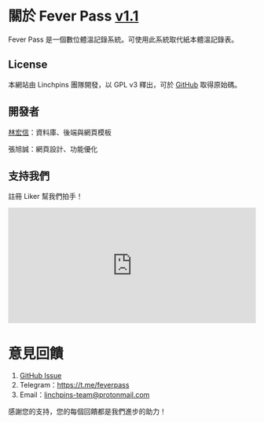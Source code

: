 # 關於 Fever Pass [v1.1](https://github.com/Linchpins-team/fever-pass/releases/tag/v1.1)  

Fever Pass 是一個數位體溫記錄系統。可使用此系統取代紙本體溫記錄表。

## License 
本網站由 Linchpins 團隊開發，以 GPL v3 釋出，可於 [GitHub](https://github.com/Linchpins-team/fever-pass) 取得原始碼。

## 開發者
[林宏信](https://www.wancat.cc)：資料庫、後端與網頁模板

張旭誠：網頁設計、功能優化

## 支持我們
註冊 Liker 幫我們拍手！

<iframe class="LikeCoin" height="235" src="https://button.like.co/in/embed/linchpins/button?referrer=https://github.com/Linchpins-team/fever-pass" width="100%" frameborder=0></iframe>

# 意見回饋

1. [GitHub Issue](https://github.com/Linchpins-team/fever-pass/issues) 
2. Telegram：https://t.me/feverpass
3. Email：linchpins-team@protonmail.com

感謝您的支持，您的每個回饋都是我們進步的助力！
